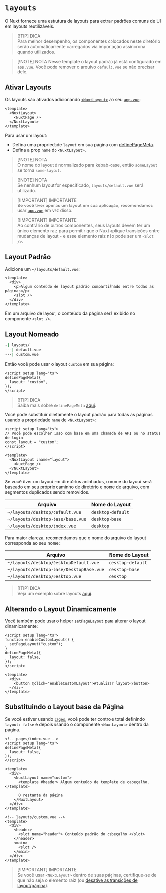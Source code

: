 # `layouts`

O Nuxt fornece uma estrutura de layouts para extrair padrões comuns de UI em layouts reutilizáveis.

> [!TIP] DICA  
> Para melhor desempenho, os componentes colocados neste diretório serão automaticamente carregados via importação assíncrona quando utilizados.

> [!NOTE] NOTA
> Nesse template o layout padrão já está configurado em `app.vue`. Você pode remover o arquivo `default.vue` se não precisar dele.

## Ativar Layouts

Os layouts são ativados adicionando [`<NuxtLayout>`](https://nuxt.com/docs/api/components/nuxt-layout) ao seu [`app.vue`](https://nuxt.com/docs/guide/directory-structure/app):

```vue [app.vue]
<template>
  <NuxtLayout>
    <NuxtPage />
  </NuxtLayout>
</template>
```

Para usar um layout:

- Defina uma propriedade `layout` em sua página com [definePageMeta](https://nuxt.com/docs/api/utils/define-page-meta).
- Defina a prop `name` do `<NuxtLayout>`.

> [!NOTE] NOTA  
> O nome do layout é normalizado para kebab-case, então `someLayout` se torna `some-layout`.

> [!NOTE] NOTA  
> Se nenhum layout for especificado, `layouts/default.vue` será utilizado.

> [!IMPORTANT] IMPORTANTE  
> Se você tiver apenas um layout em sua aplicação, recomendamos usar [`app.vue`](https://nuxt.com/docs/guide/directory-structure/app) em vez disso.

> [!IMPORTANT] IMPORTANTE  
> Ao contrário de outros componentes, seus layouts devem ter um único elemento raiz para permitir que o Nuxt aplique transições entre mudanças de layout - e esse elemento raiz não pode ser um `<slot />`.

## Layout Padrão

Adicione um `~/layouts/default.vue`:

```vue [layouts/default.vue]
<template>
  <div>
    <p>Algum conteúdo de layout padrão compartilhado entre todas as páginas</p>
    <slot />
  </div>
</template>
```

Em um arquivo de layout, o conteúdo da página será exibido no componente `<slot />`.

## Layout Nomeado

```bash [Estrutura de Diretórios]
-| layouts/
---| default.vue
---| custom.vue
```

Então você pode usar o layout `custom` em sua página:

```vue twoslash [pages/about.vue]
<script setup lang="ts">
definePageMeta({
  layout: "custom",
});
</script>
```

> [!TIP] DICA  
> Saiba mais sobre `definePageMeta` [aqui](https://nuxt.com/docs/guide/directory-structure/pages#page-metadata).

Você pode substituir diretamente o layout padrão para todas as páginas usando a propriedade `name` de [`<NuxtLayout>`](https://nuxt.com/docs/api/components/nuxt-layout):

```vue [app.vue]
<script setup lang="ts">
// Você pode escolher isso com base em uma chamada de API ou no status de login
const layout = "custom";
</script>

<template>
  <NuxtLayout :name="layout">
    <NuxtPage />
  </NuxtLayout>
</template>
```

Se você tiver um layout em diretórios aninhados, o nome do layout será baseado em seu próprio caminho de diretório e nome de arquivo, com segmentos duplicados sendo removidos.

| Arquivo                           | Nome do Layout    |
| --------------------------------- | ----------------- |
| `~/layouts/desktop/default.vue`   | `desktop-default` |
| `~/layouts/desktop-base/base.vue` | `desktop-base`    |
| `~/layouts/desktop/index.vue`     | `desktop`         |

Para maior clareza, recomendamos que o nome do arquivo do layout corresponda ao seu nome:

| Arquivo                                  | Nome do Layout    |
| ---------------------------------------- | ----------------- |
| `~/layouts/desktop/DesktopDefault.vue`   | `desktop-default` |
| `~/layouts/desktop-base/DesktopBase.vue` | `desktop-base`    |
| `~/layouts/desktop/Desktop.vue`          | `desktop`         |

> [!TIP] DICA  
> Veja um exemplo sobre layouts [aqui](https://nuxt.com/docs/examples/features/layouts).

## Alterando o Layout Dinamicamente

Você também pode usar o helper [`setPageLayout`](https://nuxt.com/docs/api/utils/set-page-layout) para alterar o layout dinamicamente:

```vue twoslash
<script setup lang="ts">
function enableCustomLayout() {
  setPageLayout("custom");
}
definePageMeta({
  layout: false,
});
</script>

<template>
  <div>
    <button @click="enableCustomLayout">Atualizar layout</button>
  </div>
</template>
```

## Substituindo o Layout base da Página

Se você estiver usando [`pages`](/directory/01-src-pages.html), você pode ter controle total definindo `layout: false` e depois usando o componente `<NuxtLayout>` dentro da página.

```vue
<!-- pages/index.vue -->
<script setup lang="ts">
definePageMeta({
  layout: false,
});
</script>

<template>
  <div>
    <NuxtLayout name="custom">
      <template #header> Algum conteúdo de template de cabeçalho. </template>

      O restante da página
    </NuxtLayout>
  </div>
</template>
```

```vue
<!-- layouts/custom.vue -->
<template>
  <div>
    <header>
      <slot name="header"> Conteúdo padrão do cabeçalho </slot>
    </header>
    <main>
      <slot />
    </main>
  </div>
</template>
```

> [!IMPORTANT] IMPORTANTE  
> Se você usar `<NuxtLayout>` dentro de suas páginas, certifique-se de que não seja o elemento raiz (ou [desative as transições de layout/página](https://nuxt.com/docs/getting-started/transitions#disable-transitions)).
